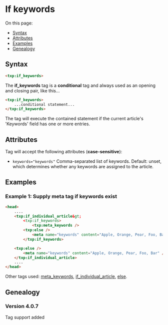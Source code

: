 # If keywords

On this page:

* [Syntax](#user-content-syntax)
* [Attributes](#user-content-attributes)
* [Examples](#user-content-examples)
* [Genealogy](#user-content-genealogy)

## Syntax

```html
<txp:if_keywords>
```

The **if_keywords** tag is a __conditional__ tag and always used as an opening and closing pair, like this...

```html
<txp:if_keywords>
    ...conditional statement...
</txp:if_keywords>
```

The tag will execute the contained statement if the current article's 'Keywords' field has one or more entries.

## Attributes

Tag will accept the following attributes (**case-sensitive**):

* `keywords="keywords"`
Comma-separated list of keywords.
Default: unset, which determines whether any keywords are assigned to the article.

## Examples

### Example 1: Supply meta tag if keywords exist

```html
<head>
    ....
    <txp:if_individual_article&gt;
        <txp:if_keywords>
            <txp:meta_keywords />
        <txp:else />
            <meta name="keywords" content="Apple, Orange, Pear, Foo, Bar" />
        </txp:if_keywords>

    <txp:else />
        <meta name="keywords" content="Apple, Orange, Pear, Foo, Bar" />
    </txp:if_individual_article>
    ....
</head>
```

Other tags used: [meta_keywords](meta-keywords), [if_individual_article](if-individual-article), [else](else).

## Genealogy

### Version 4.0.7

Tag support added
